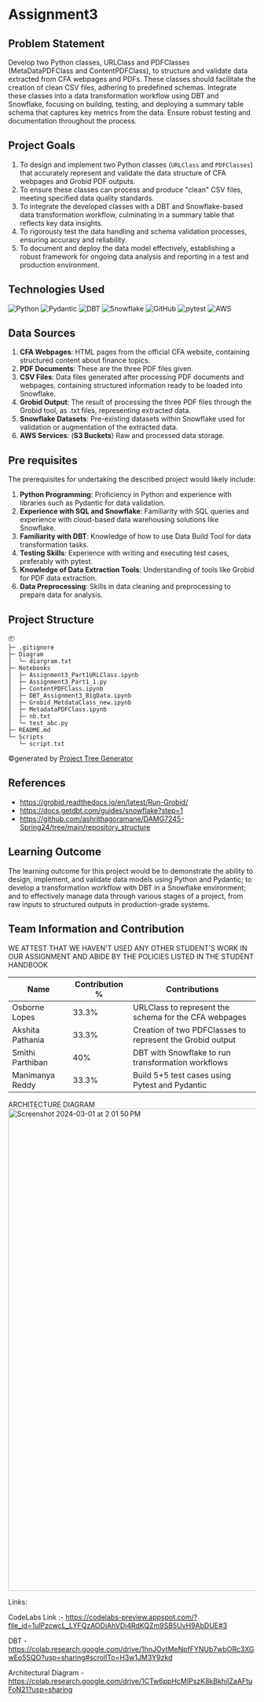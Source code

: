 # Assignment3


## Problem Statement 

Develop two Python classes, URLClass and PDFClasses (MetaDataPDFClass and ContentPDFClass), to structure and validate data extracted from CFA webpages and PDFs. These classes should facilitate the creation of clean CSV files, adhering to predefined schemas. Integrate these classes into a data transformation workflow using DBT and Snowflake, focusing on building, testing, and deploying a summary table schema that captures key metrics from the data. Ensure robust testing and documentation throughout the process.

## Project Goals

1. To design and implement two Python classes (`URLClass` and `PDFClasses`) that accurately represent and validate the data structure of CFA webpages and Grobid PDF outputs.
2. To ensure these classes can process and produce "clean" CSV files, meeting specified data quality standards.
3. To integrate the developed classes with a DBT and Snowflake-based data transformation workflow, culminating in a summary table that reflects key data insights.
4. To rigorously test the data handling and schema validation processes, ensuring accuracy and reliability.
5. To document and deploy the data model effectively, establishing a robust framework for ongoing data analysis and reporting in a test and production environment.

## Technologies Used

![Python](https://img.shields.io/badge/Python-3776AB?style=for-the-badge&logo=python&logoColor=white)
![Pydantic](https://img.shields.io/badge/Pydantic-0D1C2C?style=for-the-badge&logo=pydantic&logoColor=white)
![DBT](https://img.shields.io/badge/dbt-FF694B?style=for-the-badge&logo=dbt&logoColor=white)
![Snowflake](https://img.shields.io/badge/Snowflake-29B5E8?style=for-the-badge&logo=snowflake&logoColor=white)
![GitHub](https://img.shields.io/badge/github-%23121011.svg?style=for-the-badge&logo=github&logoColor=white)
![pytest](https://img.shields.io/badge/pytest-0A9EDC?style=for-the-badge&logo=pytest&logoColor=white)
![AWS](https://img.shields.io/badge/AWS-232F3E?style=for-the-badge&logo=amazonaws&logoColor=white)


## Data Sources

1. **CFA Webpages**: HTML pages from the official CFA website, containing structured content about finance topics.
2. **PDF Documents**: These are the three PDF files given.
3. **CSV Files**: Data files generated after processing PDF documents and webpages, containing structured information ready to be loaded into Snowflake.
4. **Grobid Output**: The result of processing the three PDF files through the Grobid tool, as .txt files, representing extracted data.
5. **Snowflake Datasets**: Pre-existing datasets within Snowflake used for validation or augmentation of the extracted data.
6.  **AWS Services**: (**S3 Buckets**) Raw and processed data storage.

## Pre requisites

The prerequisites for undertaking the described project would likely include:

1. **Python Programming**: Proficiency in Python and experience with libraries such as Pydantic for data validation.
2. **Experience with SQL and Snowflake**: Familiarity with SQL queries and experience with cloud-based data warehousing solutions like Snowflake.
3. **Familiarity with DBT**: Knowledge of how to use Data Build Tool for data transformation tasks.
4. **Testing Skills**: Experience with writing and executing test cases, preferably with pytest.
5. **Knowledge of Data Extraction Tools**: Understanding of tools like Grobid for PDF data extraction.
6. **Data Preprocessing**: Skills in data cleaning and preprocessing to prepare data for analysis.

## Project Structure

```
📦 
├─ .gitignore
├─ Diagram
│  └─ diargram.txt
├─ Notebooks
│  ├─ Assignment3_Part1URLClass.ipynb
│  ├─ Assignment3_Part1_1.py
│  ├─ ContentPDFClass.ipynb
│  ├─ DBT_Assignment3_BigData.ipynb
│  ├─ Grobid_MetdataClass_new.ipynb
│  ├─ MetadataPDFClass.ipynb
│  ├─ nb.txt
│  └─ test_abc.py
├─ README.md
└─ Scripts
   └─ script.txt
```
©generated by [Project Tree Generator](https://woochanleee.github.io/project-tree-generator)

## References 
- https://grobid.readthedocs.io/en/latest/Run-Grobid/
- https://docs.getdbt.com/guides/snowflake?step=1
- https://github.com/ashrithagoramane/DAMG7245-Spring24/tree/main/repository_structure

## Learning Outcome

The learning outcome for this project would be to demonstrate the ability to design, implement, and validate data models using Python and Pydantic; to develop a transformation workflow with DBT in a Snowflake environment; and to effectively manage data through various stages of a project, from raw inputs to structured outputs in production-grade systems.

## Team Information and Contribution

WE ATTEST THAT WE HAVEN'T USED ANY OTHER STUDENT'S WORK IN OUR ASSIGNMENT AND ABIDE BY THE POLICIES LISTED IN THE STUDENT HANDBOOK

| Name               | Contribution %   | Contributions                                             |
|--------------------|------------------|-----------------------------------------------------------|
| Osborne Lopes      | 33.3%            | URLClass to represent the schema for the CFA webpages     |
| Akshita Pathania   | 33.3%            | Creation of two PDFClasses to represent the Grobid output |
| Smithi Parthiban   | 40%              | DBT with Snowflake to run transformation workflows        |
| Manimanya Reddy    | 33.3%            | Build 5+5 test cases using Pytest and Pydantic            |
 

ARCHITECTURE DIAGRAM
<img width="981" alt="Screenshot 2024-03-01 at 2 01 50 PM" src="https://github.com/BigDataIA-Spring2024-Sec1-Team6/Assignment3/assets/114605149/989a4e4b-6a06-4c06-a122-714aa88f18d1">

Links: 

CodeLabs Link :- https://codelabs-preview.appspot.com/?file_id=1ulPzcwcL_LYFQzAODiAhVDi4RdKQZm9SB5UvH9AbDUE#3

DBT - https://colab.research.google.com/drive/1hnJOytMeNpfFYNUb7wbORc3XGwEo5SQO?usp=sharing#scrollTo=H3w1JM3Y9zkd

Architectural Diagram - https://colab.research.google.com/drive/1CTw6ppHcMIPszK8kBkhjIZaAFtuFoN21?usp=sharing
